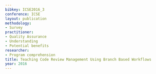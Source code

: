 ```yaml
---
bibkey: ICSE2016_3
conference: ICSE
layout: publication
methodology:
- Survey
practitioner:
- Quality Assurance
- Understanding
- Potential benefits
researcher:
- Program comprehension
title: Teaching Code Review Management Using Branch Based Workflows
year: 2016
---
```

